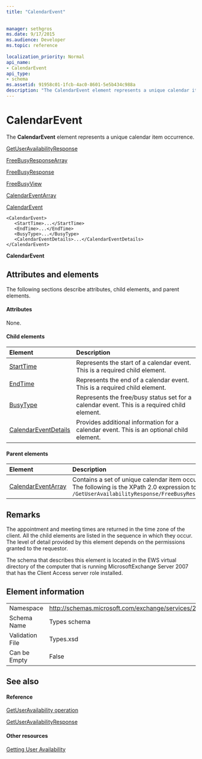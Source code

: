 ```yaml
---
title: "CalendarEvent"
 
 
manager: sethgros
ms.date: 9/17/2015
ms.audience: Developer
ms.topic: reference
 
localization_priority: Normal
api_name:
- CalendarEvent
api_type:
- schema
ms.assetid: 91958c01-1fcb-4ac0-8601-5e5b434c988a
description: "The CalendarEvent element represents a unique calendar item occurrence."
---
```


# CalendarEvent

The **CalendarEvent** element represents a unique calendar item occurrence. 
  
[GetUserAvailabilityResponse](getuseravailabilityresponse.md)
  
[FreeBusyResponseArray](freebusyresponsearray.md)
  
[FreeBusyResponse](freebusyresponse.md)
  
[FreeBusyView](freebusyview.md)
  
[CalendarEventArray](calendareventarray.md)
  
[CalendarEvent](calendarevent.md)
  
```
<CalendarEvent>
   <StartTime>...</StartTime>
   <EndTime>...</EndTime>
   <BusyType>...</BusyType>
   <CalendarEventDetails>...</CalendarEventDetails>
</CalendarEvent>
```

 **CalendarEvent**
## Attributes and elements

The following sections describe attributes, child elements, and parent elements.
  
#### Attributes

None.
  
#### Child elements

|**Element**|**Description**|
|:-----|:-----|
|[StartTime](starttime.md) <br/> |Represents the start of a calendar event. This is a required child element.  <br/> |
|[EndTime](endtime.md) <br/> |Represents the end of a calendar event. This is a required child element.  <br/> |
|[BusyType](busytype.md) <br/> |Represents the free/busy status set for a calendar event. This is a required child element.  <br/> |
|[CalendarEventDetails](calendareventdetails.md) <br/> |Provides additional information for a calendar event. This is an optional child element.  <br/> |
   
#### Parent elements

|**Element**|**Description**|
|:-----|:-----|
|[CalendarEventArray](calendareventarray.md) <br/> |Contains a set of unique calendar item occurrences that represent the requested user's availability.  <br/> The following is the XPath 2.0 expression to this element:  <br/>  `/GetUserAvailabilityResponse/FreeBusyResponseArray/FreeBusyResponse/FreeBusyView/CalendarEventArray` <br/> |
   
## Remarks

The appointment and meeting times are returned in the time zone of the client. All the child elements are listed in the sequence in which they occur. The level of detail provided by this element depends on the permissions granted to the requestor.
  
The schema that describes this element is located in the EWS virtual directory of the computer that is running MicrosoftExchange Server 2007 that has the Client Access server role installed.
  
## Element information

|||
|:-----|:-----|
|Namespace  <br/> |http://schemas.microsoft.com/exchange/services/2006/types  <br/> |
|Schema Name  <br/> |Types schema  <br/> |
|Validation File  <br/> |Types.xsd  <br/> |
|Can be Empty  <br/> |False  <br/> |
   
## See also

#### Reference

[GetUserAvailability operation](getuseravailability-operation.md)
  
[GetUserAvailabilityResponse](getuseravailabilityresponse.md)
#### Other resources

[Getting User Availability](http://msdn.microsoft.com/library/d4133fcb-9b0f-4e6b-aadf-a389da83516a%28Office.15%29.aspx)

